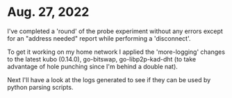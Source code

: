 # Aug. 27, 2022

I've completed a 'round' of the probe experiment without any errors except for an "address needed" report while performing a 'disconnect'.  

To get it working on my home network I applied the 'more-logging' changes to the latest kubo (0.14.0), go-bitswap, go-libp2p-kad-dht (to take advantage of hole punching since I'm behind a double nat).

Next I'll have a look at the logs generated to see if they can be used by python parsing scripts.
